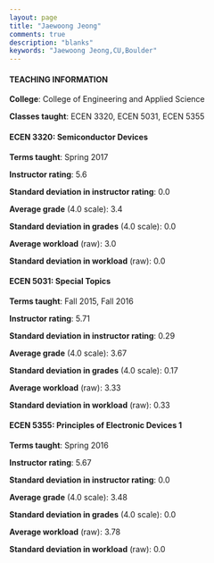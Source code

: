 ```yaml
---
layout: page
title: "Jaewoong Jeong" 
comments: true
description: "blanks"
keywords: "Jaewoong Jeong,CU,Boulder"
---
```

<head>
<script src="https://ajax.googleapis.com/ajax/libs/jquery/2.1.3/jquery.min.js"></script>
<script src="https://dl.dropboxusercontent.com/s/pc42nxpaw1ea4o9/highcharts.js?dl=0"></script>
<!-- <script src="../assets/js/highcharts.js"></script> -->
<style type="text/css">@font-face {
	font-family: "Bebas Neue";
	src: url(https://www.filehosting.org/file/details/544349/BebasNeue Regular.otf) format("opentype");
	}
	h1.Bebas { 
		font-family: "Bebas Neue", Verdana, Tahoma;
	}
</style>
</head>
	   
#### TEACHING INFORMATION

**College**: College of Engineering and Applied Science

**Classes taught**: ECEN 3320, ECEN 5031, ECEN 5355

#### ECEN 3320: Semiconductor Devices

**Terms taught**: Spring 2017

**Instructor rating**: 5.6

**Standard deviation in instructor rating**: 0.0

**Average grade** (4.0 scale): 3.4

**Standard deviation in grades** (4.0 scale): 0.0

**Average workload** (raw): 3.0

**Standard deviation in workload** (raw): 0.0

#### ECEN 5031: Special Topics

**Terms taught**: Fall 2015, Fall 2016

**Instructor rating**: 5.71

**Standard deviation in instructor rating**: 0.29

**Average grade** (4.0 scale): 3.67

**Standard deviation in grades** (4.0 scale): 0.17

**Average workload** (raw): 3.33

**Standard deviation in workload** (raw): 0.33

#### ECEN 5355: Principles of Electronic Devices 1

**Terms taught**: Spring 2016

**Instructor rating**: 5.67

**Standard deviation in instructor rating**: 0.0

**Average grade** (4.0 scale): 3.48

**Standard deviation in grades** (4.0 scale): 0.0

**Average workload** (raw): 3.78

**Standard deviation in workload** (raw): 0.0

